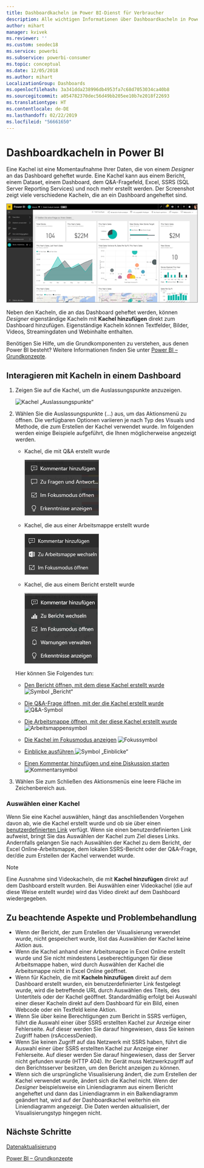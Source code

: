 ```yaml
---
title: Dashboardkacheln im Power BI-Dienst für Verbraucher
description: Alle wichtigen Informationen über Dashboardkacheln in Power BI für Verbraucher. Dies schließt Kacheln ein, die über SQL Server Reporting Services (SSRS) erstellt wurden.
author: mihart
manager: kvivek
ms.reviewer: ''
ms.custom: seodec18
ms.service: powerbi
ms.subservice: powerbi-consumer
ms.topic: conceptual
ms.date: 12/05/2018
ms.author: mihart
LocalizationGroup: Dashboards
ms.openlocfilehash: 3a341dda238996db4953fa7c68d7053034ca40b8
ms.sourcegitcommit: a054782370dec56d49bb205ee10b7e2018f22693
ms.translationtype: HT
ms.contentlocale: de-DE
ms.lasthandoff: 02/22/2019
ms.locfileid: "56661650"
---
```

# <a name="dashboard-tiles-in-power-bi"></a>Dashboardkacheln in Power BI
Eine Kachel ist eine Momentaufnahme Ihrer Daten, die von einem *Designer* an das Dashboard geheftet wurde. Eine Kachel kann aus einem Bericht, einem Dataset, einem Dashboard, dem Q&A-Fragefeld, Excel, SSRS (SQL Server Reporting Services) und noch mehr erstellt werden.  Der Screenshot zeigt viele verschiedene Kacheln, die an ein Dashboard angeheftet sind.

![Power BI-Dashboard](./media/end-user-tiles/power-bi-dashboard.png)


Neben den Kacheln, die an das Dashboard geheftet werden, können *Designer* eigenständige Kacheln mit **Kachel hinzufügen** direkt zum Dashboard hinzufügen. Eigenständige Kacheln können Textfelder, Bilder, Videos, Streamingdaten und Webinhalte enthalten.

Benötigen Sie Hilfe, um die Grundkomponenten zu verstehen, aus denen Power BI besteht?  Weitere Informationen finden Sie unter [Power BI – Grundkonzepte](end-user-basic-concepts.md).


## <a name="interacting-with-tiles-on-a-dashboard"></a>Interagieren mit Kacheln in einem Dashboard

1. Zeigen Sie auf die Kachel, um die Auslassungspunkte anzuzeigen.
   
    ![Kachel „Auslassungspunkte“](./media/end-user-tiles/ellipses_new.png)
2. Wählen Sie die Auslassungspunkte (...) aus, um das Aktionsmenü zu öffnen. Die verfügbaren Optionen variieren je nach Typ des Visuals und Methode, die zum Erstellen der Kachel verwendet wurde. Im folgenden werden einige Beispiele aufgeführt, die Ihnen möglicherweise angezeigt werden.

    - Kachel, die mit Q&A erstellt wurde
   
        ![Symbol „Auslassungspunkte“](./media/end-user-tiles/power-bi-menu1.png)

    - Kachel, die aus einer Arbeitsmappe erstellt wurde
   
        ![Symbol „Auslassungspunkte“](./media/end-user-tiles/power-bi-menu2.png)

    - Kachel, die aus einem Bericht erstellt wurde
   
        ![Symbol „Auslassungspunkte“](./media/end-user-tiles/power-bi-menu3.png)
   
    Hier können Sie Folgendes tun:
   
   * [Den Bericht öffnen, mit dem diese Kachel erstellt wurde ](end-user-reports.md) ![Symbol „Bericht“](./media/end-user-tiles/chart-icon.jpg)  
   
   * [Die Q&A-Frage öffnen, mit der die Kachel erstellt wurde](end-user-reports.md) ![Q&A-Symbol](./media/end-user-tiles/qna-icon.png)  
   

   * [Die Arbeitsmappe öffnen, mit der diese Kachel erstellt wurde](end-user-reports.md) ![Arbeitsmappensymbol](./media/end-user-tiles/power-bi-open-worksheet.png)  
    * [Die Kachel im Fokusmodus anzeigen](end-user-focus.md) ![Fokussymbol](./media/end-user-tiles/fullscreen-icon.jpg)  
     * [Einblicke ausführen ](end-user-insights.md) ![Symbol „Einblicke“](./media/end-user-tiles/power-bi-insights.png)
    * [Einen Kommentar hinzufügen und eine Diskussion starten](end-user-comment.md) ![Kommentarsymbol](./media/end-user-tiles/comment-icons.png)

3. Wählen Sie zum Schließen des Aktionsmenüs eine leere Fläche im Zeichenbereich aus.

### <a name="select-click-a-tile"></a>Auswählen einer Kachel
Wenn Sie eine Kachel auswählen, hängt das anschließenden Vorgehen davon ab, wie die Kachel erstellt wurde und ob sie über einen [benutzerdefinierten Link](../service-dashboard-edit-tile.md) verfügt. Wenn sie einen benutzerdefinierten Link aufweist, bringt Sie das Auswählen der Kachel zum Ziel dieses Links. Andernfalls gelangen Sie nach Auswählen der Kachel zu dem Bericht, der Excel Online-Arbeitsmappe, dem lokalen SSRS-Bericht oder der Q&A-Frage, der/die zum Erstellen der Kachel verwendet wurde.

> [!NOTE]
> Eine Ausnahme sind Videokacheln, die mit **Kachel hinzufügen** direkt auf dem Dashboard erstellt wurden. Bei Auswählen einer Videokachel (die auf diese Weise erstellt wurde) wird das Video direkt auf dem Dashboard wiedergegeben.   
> 
> 

## <a name="considerations-and-troubleshooting"></a>Zu beachtende Aspekte und Problembehandlung
* Wenn der Bericht, der zum Erstellen der Visualisierung verwendet wurde, nicht gespeichert wurde, löst das Auswählen der Kachel keine Aktion aus.
* Wenn die Kachel anhand einer Arbeitsmappe in Excel Online erstellt wurde und Sie nicht mindestens Leseberechtigungen für diese Arbeitsmappe haben, wird durch Auswählen der Kachel die Arbeitsmappe nicht in Excel Online geöffnet.
* Wenn für Kacheln, die mit **Kacheln hinzufügen** direkt auf dem Dashboard erstellt wurden, ein benutzerdefinierter Link festgelegt wurde, wird die betreffende URL durch Auswählen des Titels, des Untertitels oder der Kachel geöffnet.  Standardmäßig erfolgt bei Auswahl einer dieser Kacheln direkt auf dem Dashboard für ein Bild, einen Webcode oder ein Textfeld keine Aktion.
* Wenn Sie über keine Berechtigungen zum Bericht in SSRS verfügen, führt die Auswahl einer über SSRS erstellten Kachel zur Anzeige einer Fehlerseite. Auf dieser werden Sie darauf hingewiesen, dass Sie keinen Zugriff haben (rsAccessDenied).
* Wenn Sie keinen Zugriff auf das Netzwerk mit SSRS haben, führt die Auswahl einer über SSRS erstellten Kachel zur Anzeige einer Fehlerseite. Auf dieser werden Sie darauf hingewiesen, dass der Server nicht gefunden wurde (HTTP 404). Ihr Gerät muss Netzwerkzugriff auf den Berichtsserver besitzen, um den Bericht anzeigen zu können.
* Wenn sich die ursprüngliche Visualisierung ändert, die zum Erstellen der Kachel verwendet wurde, ändert sich die Kachel nicht.  Wenn der *Designer* beispielsweise ein Liniendiagramm aus einem Bericht angeheftet und dann das Liniendiagramm in ein Balkendiagramm geändert hat, wird auf der Dashboardkachel weiterhin ein Liniendiagramm angezeigt. Die Daten werden aktualisiert, der Visualisierungstyp hingegen nicht.

## <a name="next-steps"></a>Nächste Schritte
[Datenaktualisierung](../refresh-data.md)

[Power BI – Grundkonzepte](end-user-basic-concepts.md)

